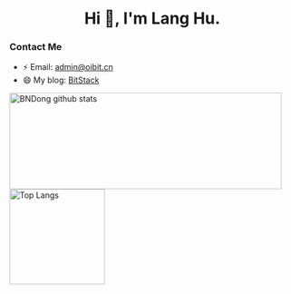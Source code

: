 <!--
**HULANG-BTB/HULANG-BTB** is a ✨ _special_ ✨ repository because its `README.md` (this file) appears on your GitHub profile.

Here are some ideas to get you started:

- 🔭 I’m currently working on ...
- 🌱 I’m currently learning ...
- 👯 I’m looking to collaborate on ...
- 🤔 I’m looking for help with ...
- 💬 Ask me about ...
- 📫 How to reach me: ...
- 😄 Pronouns: ...
- ⚡ Fun fact: ...
-->

<h1 align="center">Hi 👋, I'm Lang Hu.</h1>

### Contact Me

- ⚡ Email: admin@oibit.cn
- 😄 My blog: [BitStack](https://oibit.cn/)

<a href="https://oibit.cn/">
  <img align="center" src="https://github-readme-stats.vercel.app/api?username=HULANG-BTB&hide=prs&count_private=true&show_icons=true&theme=material-palenight" alt="BNDong github stats" width="480" height="170" />
</a>
<a href="https://oibit.cn/">
  <img align="center" src="https://github-readme-stats.vercel.app/api/top-langs/?username=HULANG-BTB&layout=compact&theme=material-palenight" alt="Top Langs" height="168" />
</a>
